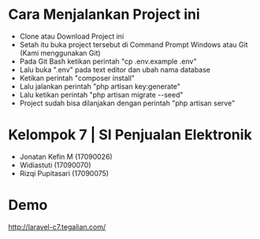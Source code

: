 # Cara Menjalankan Project ini
- Clone atau Download Project ini
- Setah itu buka project tersebut di Command Prompt Windows atau Git (Kami menggunakan Git)
- Pada Git Bash ketikan perintah "cp .env.example .env"
- Lalu buka ".env" pada text editor dan ubah nama database
- Ketikan perintah "composer install"
- Lalu jalankan perintah "php artisan key:generate"
- Lalu ketikan perintah "php artisan migrate --seed"
- Project sudah bisa dilanjakan dengan perintah "php artisan serve"

# Kelompok 7 | SI Penjualan Elektronik
- Jonatan Kefin M       (17090026)
- Widiastuti            (17090070)
- Rizqi Pupitasari      (17090075)

# Demo
http://laravel-c7.tegalian.com/
